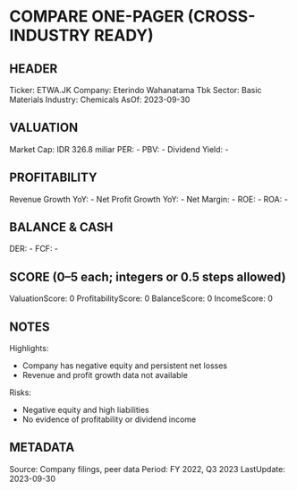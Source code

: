 # COMPARE ONE-PAGER (CROSS-INDUSTRY READY)

## HEADER
Ticker: ETWA.JK
Company: Eterindo Wahanatama Tbk
Sector: Basic Materials
Industry: Chemicals
AsOf: 2023-09-30

## VALUATION
Market Cap: IDR 326.8 miliar
PER: -
PBV: -
Dividend Yield: -

## PROFITABILITY
Revenue Growth YoY: -
Net Profit Growth YoY: -
Net Margin: -
ROE: -
ROA: -

## BALANCE & CASH
DER: -
FCF: -

## SCORE (0–5 each; integers or 0.5 steps allowed)
ValuationScore: 0
ProfitabilityScore: 0
BalanceScore: 0
IncomeScore: 0

## NOTES
Highlights:
- Company has negative equity and persistent net losses
- Revenue and profit growth data not available

Risks:
- Negative equity and high liabilities
- No evidence of profitability or dividend income

## METADATA
Source: Company filings, peer data
Period: FY 2022, Q3 2023
LastUpdate: 2023-09-30